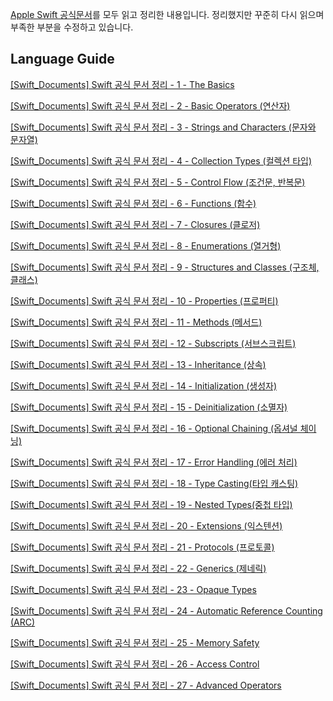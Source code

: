 
[Apple Swift 공식문서](https://docs.swift.org/swift-book/)를 모두 읽고 정리한 내용입니다. 
정리했지만 꾸준히 다시 읽으며 부족한 부분을 수정하고 있습니다.

## Language Guide

[\[Swift\_Documents\] Swift 공식 문서 정리 - 1 - The Basics](https://icksw.tistory.com/2)

[\[Swift\_Documents\] Swift 공식 문서 정리 - 2 - Basic Operators (연산자)](https://icksw.tistory.com/4)

[\[Swift\_Documents\] Swift 공식 문서 정리 - 3 - Strings and Characters (문자와 문자열)](https://icksw.tistory.com/5)

[\[Swift\_Documents\] Swift 공식 문서 정리 - 4 - Collection Types (컬렉션 타입)](https://icksw.tistory.com/6)

[\[Swift\_Documents\] Swift 공식 문서 정리 - 5 - Control Flow (조건문, 반복문)](https://icksw.tistory.com/7)

[\[Swift\_Documents\] Swift 공식 문서 정리 - 6 - Functions (함수)](https://icksw.tistory.com/8)

[\[Swift\_Documents\] Swift 공식 문서 정리 - 7 - Closures (클로저)](https://icksw.tistory.com/9)

[\[Swift\_Documents\] Swift 공식 문서 정리 - 8 - Enumerations (열거형)](https://icksw.tistory.com/10)

[\[Swift\_Documents\] Swift 공식 문서 정리 - 9 - Structures and Classes (구조체, 클래스)](https://icksw.tistory.com/11)

[\[Swift\_Documents\] Swift 공식 문서 정리 - 10 - Properties (프로퍼티)](https://icksw.tistory.com/18)

[\[Swift\_Documents\] Swift 공식 문서 정리 - 11 - Methods (메서드)](https://icksw.tistory.com/19)

[\[Swift\_Documents\] Swift 공식 문서 정리 - 12 - Subscripts (서브스크립트)](https://icksw.tistory.com/21)

[\[Swift\_Documents\] Swift 공식 문서 정리 - 13 - Inheritance (상속)](https://icksw.tistory.com/24)

[\[Swift\_Documents\] Swift 공식 문서 정리 - 14 - Initialization (생성자)](https://icksw.tistory.com/49)

[\[Swift\_Documents\] Swift 공식 문서 정리 - 15 - Deinitialization (소멸자)](https://icksw.tistory.com/50)

[\[Swift\_Documents\] Swift 공식 문서 정리 - 16 - Optional Chaining (옵셔널 체이닝)](https://icksw.tistory.com/52)

[\[Swift\_Documents\] Swift 공식 문서 정리 - 17 - Error Handling (에러 처리)](https://icksw.tistory.com/55)

[\[Swift\_Documents\] Swift 공식 문서 정리 - 18 - Type Casting(타입 캐스팅)](https://icksw.tistory.com/57)

[\[Swift\_Documents\] Swift 공식 문서 정리 - 19 - Nested Types(중첩 타입)](https://icksw.tistory.com/58)

[\[Swift\_Documents\] Swift 공식 문서 정리 - 20 - Extensions (익스텐션)](https://icksw.tistory.com/59)

[\[Swift\_Documents\] Swift 공식 문서 정리 - 21 - Protocols (프로토콜)](https://icksw.tistory.com/62)

[\[Swift\_Documents\] Swift 공식 문서 정리 - 22 - Generics (제네릭)](https://icksw.tistory.com/69)

[\[Swift\_Documents\] Swift 공식 문서 정리 - 23 - Opaque Types](https://icksw.tistory.com/72)

[\[Swift\_Documents\] Swift 공식 문서 정리 - 24 - Automatic Reference Counting (ARC)](https://icksw.tistory.com/80)

[\[Swift\_Documents\] Swift 공식 문서 정리 - 25 - Memory Safety](https://icksw.tistory.com/81)

[\[Swift\_Documents\] Swift 공식 문서 정리 - 26 - Access Control](https://icksw.tistory.com/118)

[\[Swift\_Documents\] Swift 공식 문서 정리 - 27 - Advanced Operators](https://icksw.tistory.com/119)
